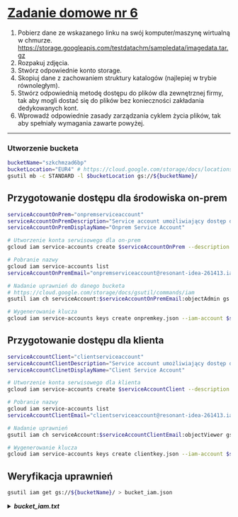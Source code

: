 # [Zadanie domowe nr 6](https://szkolachmury.pl/google-cloud-platform-droga-architekta/tydzien-6-cloud-storage/zadanie-domowe-nr-6/)

1. Pobierz dane ze wskazanego linku na swój komputer/maszynę wirtualną w chmurze.
https://storage.googleapis.com/testdatachm/sampledata/imagedata.tar.gz
2. Rozpakuj zdjęcia.
3. Stwórz odpowiednie konto storage.
4. Skopiuj dane z zachowaniem struktury katalogów (najlepiej w trybie równoległym).
5. Stwórz odpowiednią metodę dostępu do plików dla zewnętrznej firmy, tak aby mogli dostać się do plików bez konieczności zakładania dedykowanych kont.
6. Wprowadź odpowiednie zasady zarządzania cyklem życia plików, tak aby spełniały wymagania zawarte powyżej.

---

### Utworzenie bucketa
```bash
bucketName="szkchmzad6bp"
bucketLocation="EUR4" # https://cloud.google.com/storage/docs/locations#location-dr
gsutil mb -c STANDARD -l $bucketLocation gs://${bucketName}/
```

## Przygotowanie dostępu dla środowiska on-prem
```bash
serviceAccountOnPrem="onpremserviceaccount"
serviceAccountOnPremDescription="Service account umożliwiający dostęp do storage ze środowiska on-prem"
serviceAccountOnPremDisplayName="Onprem Service Account"

# Utworzenie konta serwisowego dla on-prem
gcloud iam service-accounts create $serviceAccountOnPrem --description "$serviceAccountOnPremDescription" --display-name "$serviceAccountOnPremDisplayName"

# Pobranie nazwy
gcloud iam service-accounts list
serviceAccountOnPremEmail="onpremserviceaccount@resonant-idea-261413.iam.gserviceaccount.com"

# Nadanie uprawnień do danego bucketa
# https://cloud.google.com/storage/docs/gsutil/commands/iam
gsutil iam ch serviceAccount:$serviceAccountOnPremEmail:objectAdmin gs://${bucketName}/

# Wygenerowanie klucza
gcloud iam service-accounts keys create onpremkey.json --iam-account $serviceAccountOnPremEmail
```

## Przygotowanie dostępu dla klienta
```bash
serviceAccountClient="clientserviceaccount"
serviceAccountClientDescription="Service account umożliwiający dostęp do storage ze środowiska klienta"
serviceAccountClinetDisplayName="Client Service Account"

# Utworzenie konta serwisowego dla klienta
gcloud iam service-accounts create $serviceAccountClient --description "$serviceAccountClientDescription" --display-name "$serviceAccountClinetDisplayName"

# Pobranie nazwy
gcloud iam service-accounts list
serviceAccountClientEmail="clientserviceaccount@resonant-idea-261413.iam.gserviceaccount.com"

# Nadanie uprawnień 
gsutil iam ch serviceAccount:$serviceAccountClientEmail:objectViewer gs://${bucketName}/

# Wygenerowanie klucza
gcloud iam service-accounts keys create clientkey.json --iam-account $serviceAccountClientEmail
```

## Weryfikacja uprawnień
```bash
gsutil iam get gs://${bucketName}/ > bucket_iam.json
```
<details>
  <summary><b><i>bucket_iam.txt</i></b></summary>

```json
{
  "bindings": [
    {
      "members": [
        "projectEditor:resonant-idea-261413", 
        "projectOwner:resonant-idea-261413"
      ], 
      "role": "roles/storage.legacyBucketOwner"
    }, 
    {
      "members": [
        "projectViewer:resonant-idea-261413"
      ], 
      "role": "roles/storage.legacyBucketReader"
    }, 
    {
      "members": [
        "serviceAccount:onpremserviceaccount@resonant-idea-261413.iam.gserviceaccount.com"
      ], 
      "role": "roles/storage.objectAdmin"
    }, 
    {
      "members": [
        "serviceAccount:clientserviceaccount@resonant-idea-261413.iam.gserviceaccount.com"
      ], 
      "role": "roles/storage.objectViewer"
    }
  ], 
  "etag": "CAM="
}
```
</details>